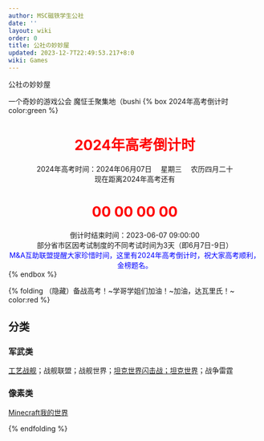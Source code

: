 ```yaml
---
author: MSC磁铁学生公社
date: ''
layout: wiki
order: 0
title: 公社の妙妙屋
updated: 2023-12-7T22:49:53.217+8:0
wiki: Games
---
```

<script type="text/javascript">
function getRTime(){
var EndTime= new Date('2024/06/07 09:00:00'); //截止时间
var NowTime = new Date();
var t =EndTime.getTime() - NowTime.getTime();
var d=Math.floor(t/1000/60/60/24);
var h=Math.floor(t/1000/60/60%24);
var m=Math.floor(t/1000/60%60);
var s=Math.floor(t/1000%60);document.getElementById("t_d").innerHTML = d + " 天";
document.getElementById("t_h").innerHTML = h + " 时";
document.getElementById("t_m").innerHTML = m + " 分";
document.getElementById("t_s").innerHTML = s + " 秒";
}
setInterval(getRTime,1000);
</script>

公社の妙妙屋

一个奇妙的游戏公会 魔怔壬聚集地（bushi
{% box 2024年高考倒计时 color:green %}

# <font color=red><center>2024年高考倒计时</font></center>

<center>2024年高考时间：2024年06月07日 　星期三 　农历四月二十</center>
<center>现在距离2024年高考还有</center>
<h1>
<div class="text" style="text-align:center; color:red "> 
<span id="t_d">00</span> 
<span id="t_h">00</span> 
<span id="t_m">00</span> 
<span id="t_s">00</span> 
</div></h1>
<center>倒计时结束时间：2023-06-07 09:00:00</center>
<center>部分省市区因考试制度的不同考试时间为3天（即6月7日-9日）</center>
<center><font color=blue>M&A互助联盟提醒大家珍惜时间，这里有2024年高考倒计时，祝大家高考顺利，金榜题名。</font></center>
{% endbox %}

{% folding （隐藏）备战高考！~学哥学姐们加油！~加油，达瓦里氏！~ color:red %}

## 分类

### 军武类

[工艺战舰](navy)；战舰联盟；战舰世界；[坦克世界闪击战；坦克世界](wotb)；战争雷霆

### 像素类

[Minecraft我的世界](minecraftserver)

 {% endfolding %}


